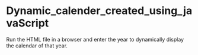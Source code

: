 # Dynamic_calender_created_using_javaScript

Run the HTML file in a browser and enter the year to dynamically display the calendar of that year.
